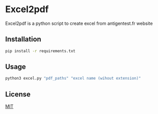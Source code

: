 # Excel2pdf 
Excel2pdf is a python script to create excel from antigentest.fr website
## Installation


```bash
pip install -r requirements.txt
```

## Usage

```python
python3 excel.py "pdf_paths" "excel name (wihout extension)"
```

## License
<a href="https://raw.githubusercontent.com/danhab05/pdf2excel/master/LICENSE" target="_blank">MIT</a> 
